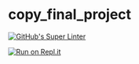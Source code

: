 # copy_final_project
[![GitHub's Super Linter](https://github.com/Sean-McLeod/ICS4U-Unit2-01-Java-Stack/workflows/GitHub's%20Super%20Linter/badge.svg)](https://github.com/Sean-McLeod/ICS4U-Unit2-01-Java-Stack/actions)

[![Run on Repl.it](https://repl.it/badge/github/Sean-McLeod/ICS4U-Unit2-01-Java-Stack)](https://repl.it/github/ICS4U-Unit2-01-Java-Stack)
